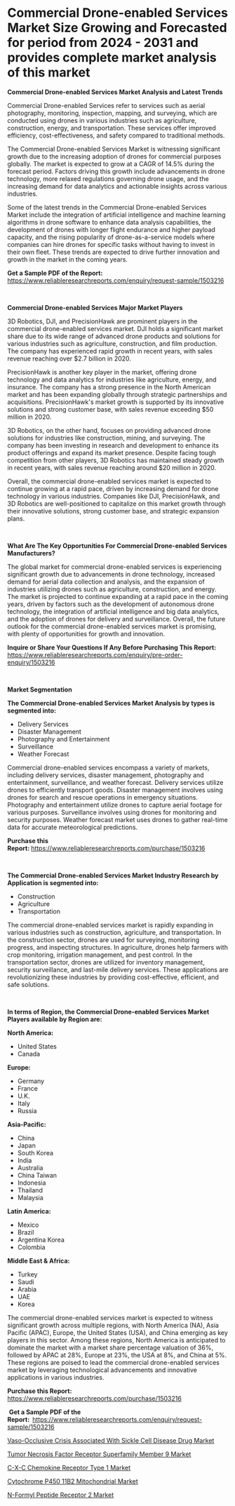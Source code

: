 <p><h1>Commercial Drone-enabled Services Market Size Growing and Forecasted for period from 2024 - 2031 and provides complete market analysis of this market</h1></p><p><strong>Commercial Drone-enabled Services Market Analysis and Latest Trends</strong></p>
<p><p>Commercial Drone-enabled Services refer to services such as aerial photography, monitoring, inspection, mapping, and surveying, which are conducted using drones in various industries such as agriculture, construction, energy, and transportation. These services offer improved efficiency, cost-effectiveness, and safety compared to traditional methods.</p><p>The Commercial Drone-enabled Services Market is witnessing significant growth due to the increasing adoption of drones for commercial purposes globally. The market is expected to grow at a CAGR of 14.5% during the forecast period. Factors driving this growth include advancements in drone technology, more relaxed regulations governing drone usage, and the increasing demand for data analytics and actionable insights across various industries.</p><p>Some of the latest trends in the Commercial Drone-enabled Services Market include the integration of artificial intelligence and machine learning algorithms in drone software to enhance data analysis capabilities, the development of drones with longer flight endurance and higher payload capacity, and the rising popularity of drone-as-a-service models where companies can hire drones for specific tasks without having to invest in their own fleet. These trends are expected to drive further innovation and growth in the market in the coming years.</p></p>
<p><strong>Get a Sample PDF of the Report:&nbsp;</strong> <a href="https://www.reliableresearchreports.com/enquiry/request-sample/1503216">https://www.reliableresearchreports.com/enquiry/request-sample/1503216</a></p>
<p>&nbsp;</p>
<p><strong>Commercial Drone-enabled Services Major Market Players</strong></p>
<p><p>3D Robotics, DJI, and PrecisionHawk are prominent players in the commercial drone-enabled services market. DJI holds a significant market share due to its wide range of advanced drone products and solutions for various industries such as agriculture, construction, and film production. The company has experienced rapid growth in recent years, with sales revenue reaching over $2.7 billion in 2020.</p><p>PrecisionHawk is another key player in the market, offering drone technology and data analytics for industries like agriculture, energy, and insurance. The company has a strong presence in the North American market and has been expanding globally through strategic partnerships and acquisitions. PrecisionHawk's market growth is supported by its innovative solutions and strong customer base, with sales revenue exceeding $50 million in 2020.</p><p>3D Robotics, on the other hand, focuses on providing advanced drone solutions for industries like construction, mining, and surveying. The company has been investing in research and development to enhance its product offerings and expand its market presence. Despite facing tough competition from other players, 3D Robotics has maintained steady growth in recent years, with sales revenue reaching around $20 million in 2020.</p><p>Overall, the commercial drone-enabled services market is expected to continue growing at a rapid pace, driven by increasing demand for drone technology in various industries. Companies like DJI, PrecisionHawk, and 3D Robotics are well-positioned to capitalize on this market growth through their innovative solutions, strong customer base, and strategic expansion plans.</p></p>
<p>&nbsp;</p>
<p><strong>What Are The Key Opportunities For Commercial Drone-enabled Services Manufacturers?</strong></p>
<p><p>The global market for commercial drone-enabled services is experiencing significant growth due to advancements in drone technology, increased demand for aerial data collection and analysis, and the expansion of industries utilizing drones such as agriculture, construction, and energy. The market is projected to continue expanding at a rapid pace in the coming years, driven by factors such as the development of autonomous drone technology, the integration of artificial intelligence and big data analytics, and the adoption of drones for delivery and surveillance. Overall, the future outlook for the commercial drone-enabled services market is promising, with plenty of opportunities for growth and innovation.</p></p>
<p><strong>Inquire or Share Your Questions If Any Before Purchasing This Report:</strong> <a href="https://www.reliableresearchreports.com/enquiry/pre-order-enquiry/1503216">https://www.reliableresearchreports.com/enquiry/pre-order-enquiry/1503216</a></p>
<p>&nbsp;</p>
<p><strong>Market Segmentation</strong></p>
<p><strong>The Commercial Drone-enabled Services Market Analysis by types is segmented into:</strong></p>
<p><ul><li>Delivery Services</li><li>Disaster Management</li><li>Photography and Entertainment</li><li>Surveillance</li><li>Weather Forecast</li></ul></p>
<p><p>Commercial drone-enabled services encompass a variety of markets, including delivery services, disaster management, photography and entertainment, surveillance, and weather forecast. Delivery services utilize drones to efficiently transport goods. Disaster management involves using drones for search and rescue operations in emergency situations. Photography and entertainment utilize drones to capture aerial footage for various purposes. Surveillance involves using drones for monitoring and security purposes. Weather forecast market uses drones to gather real-time data for accurate meteorological predictions.</p></p>
<p><strong>Purchase this Report:&nbsp;</strong><a href="https://www.reliableresearchreports.com/purchase/1503216">https://www.reliableresearchreports.com/purchase/1503216</a></p>
<p>&nbsp;</p>
<p><strong>The Commercial Drone-enabled Services Market Industry Research by Application is segmented into:</strong></p>
<p><ul><li>Construction</li><li>Agriculture</li><li>Transportation</li></ul></p>
<p><p>The commercial drone-enabled services market is rapidly expanding in various industries such as construction, agriculture, and transportation. In the construction sector, drones are used for surveying, monitoring progress, and inspecting structures. In agriculture, drones help farmers with crop monitoring, irrigation management, and pest control. In the transportation sector, drones are utilized for inventory management, security surveillance, and last-mile delivery services. These applications are revolutionizing these industries by providing cost-effective, efficient, and safe solutions.</p></p>
<p>&nbsp;</p>
<p><strong>In terms of Region, the Commercial Drone-enabled Services Market Players available by Region are:</strong></p>
<p>
    <p> <strong> North America: </strong>
        <ul>
            <li>United States</li>
            <li>Canada</li>
        </ul>
        </p> 
    <p> <strong> Europe: </strong>
        <ul>
            <li>Germany</li>
            <li>France</li>
            <li>U.K.</li>
            <li>Italy</li>
            <li>Russia</li>
        </ul>
        </p> 
    <p> <strong> Asia-Pacific: </strong>
        <ul>
            <li>China</li>
            <li>Japan</li>
            <li>South Korea</li>
            <li>India</li>
            <li>Australia</li>
            <li>China Taiwan</li>
            <li>Indonesia</li>
            <li>Thailand</li>
            <li>Malaysia</li>
        </ul>
        </p> 
    <p> <strong> Latin America: </strong>
        <ul>
            <li>Mexico</li>
            <li>Brazil</li>
            <li>Argentina Korea</li>
            <li>Colombia</li>
        </ul>
        </p> 
    <p> <strong> Middle East & Africa: </strong>
        <ul>
            <li>Turkey</li>
            <li>Saudi</li>
            <li>Arabia</li>
            <li>UAE</li>
            <li>Korea</li>
        </ul>
    </p>
    </p>
<p><p>The commercial drone-enabled services market is expected to witness significant growth across multiple regions, with North America (NA), Asia Pacific (APAC), Europe, the United States (USA), and China emerging as key players in this sector. Among these regions, North America is anticipated to dominate the market with a market share percentage valuation of 36%, followed by APAC at 28%, Europe at 23%, the USA at 8%, and China at 5%. These regions are poised to lead the commercial drone-enabled services market by leveraging technological advancements and innovative applications in various industries.</p></p>
<p><strong>Purchase this Report: </strong><a href="https://www.reliableresearchreports.com/purchase/1503216">https://www.reliableresearchreports.com/purchase/1503216</a></p>
<p>&nbsp;<strong>Get a Sample PDF of the Report:&nbsp;&nbsp;</strong><a href="https://www.reliableresearchreports.com/enquiry/request-sample/1503216">https://www.reliableresearchreports.com/enquiry/request-sample/1503216</a></p>
<p><strong></strong></p>
<p><p><a href="https://github.com/tamvrosiya/Market-Research-Report-List-2/blob/main/vaso-occlusive-crisis-associated-with-sickle-cell-disease-drug-market.md">Vaso-Occlusive Crisis Associated With Sickle Cell Disease Drug Market</a></p><p><a href="https://github.com/changoleonlaverguenzanoexiste/Market-Research-Report-List-1/blob/main/tumor-necrosis-factor-receptor-superfamily-member-9-market.md">Tumor Necrosis Factor Receptor Superfamily Member 9 Market</a></p><p><a href="https://github.com/pizolina/Market-Research-Report-List-3/blob/main/c-x-c-chemokine-receptor-type-1-market.md">C-X-C Chemokine Receptor Type 1 Market</a></p><p><a href="https://github.com/dimitrishawkinswaynenp91rgz/Market-Research-Report-List-1/blob/main/cytochrome-p450-11b2-mitochondrial-market.md">Cytochrome P450 11B2 Mitochondrial Market</a></p><p><a href="https://github.com/danielneavesallisons03mba/Market-Research-Report-List-1/blob/main/n-formyl-peptide-receptor-2-market.md">N-Formyl Peptide Receptor 2 Market</a></p></p>